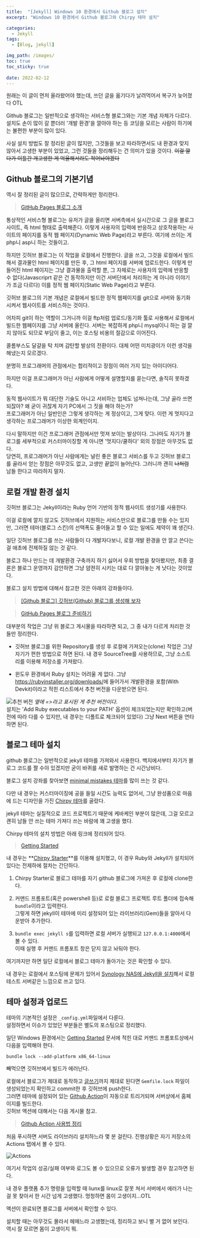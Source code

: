 ```yaml
---
title:  "[Jekyll] Windows 10 환경에서 Github 블로그 설치"
excerpt: "Windows 10 환경에서 Github 블로그와 Chirpy 테마 설치"

categories:
  - Jekyll
tags:
  - [Blog, jekyll]

img_path: /images/
toc: true
toc_sticky: true
 
date: 2022-02-12
---
```


원래는 이 글이 먼저 올라왔어야 했는데, 쓰던 글을 옮기다가 날려먹어서 복구가 늦어졌다 OTL

Github 블로그는 일반적으로 생각하는 서비스형 블로그와는 기본 개념 자체가 다르다. 설치도 손이 많이 갈 뿐더러 '개발 환경'을 깔아야 하는 등 코딩을 모르는 사람이 하기에는 불편한 부분이 많이 있다.

사실 설치 방법도 잘 정리된 글이 많지만, 그것들을 보고 따라하면서도 내 환경과 맞지 않아서 고생한 부분이 있었고, 그런 것들을 정리해두는 건 의미가 있을 것이다. ~~이걸 깔다가 이틀간 개고생한 게 억울해서라도 적어놔야겠다~~

## Github 블로그의 기본기념

역시 잘 정리된 글이 많으므로, 간략하게만 정리한다.

> [GitHub Pages 블로그 소개](https://devinlife.com/howto%20github%20pages/github-blog-intro/)

통상적인 서비스형 블로그는 유저가 글을 올리면 서버측에서 실시간으로 그 글을 블로그 사이트, 즉 html 형태로 출력해준다.
이렇게 사용자의 입력에 반응하고 상호작용하는 사이트의 페이지를 동적 웹 페이지(Dynamic Web Page)라고 부른다. 여기에 쓰이는 게 php니 asp니 하는 것들이고.

하지만 깃허브 블로그는 이 작업을 로컬에서 진행한다.
글을 쓰고, 그것을 로컬에서 빌드해서 결과물인 html 페이지를 만든 후, 그 html 페이지를 서버에 업로드한다.
이렇게 만들어진 html 페이지는 그냥 결과물을 출력할 뿐, 그 자체로는 사용자의 입력에 반응할 수 없다(Javascriprt 같은 건 동작하지만 이건 서버단에서 처리하는 게 아니라 이야기가 조금 다르다)
이를 정적 웹 페이지(Static Web Page)라고 부른다.

깃허브 블로그의 기본 개념은 로컬에서 빌드한 정적 웹페이지를 git으로 서버와 동기화시켜서 웹사이트를 서비스하는 것이다.

어차피 git이 하는 역할이 그거니까 이걸 ftp처럼 업로드/동기화 툴로 사용해서 로컬에서 빌드한 웹페이지를 그냥 서버에 올린다. 서버는 복잡하게 php니 mysql이니 하는 걸 깔지 않아도 되므로 부담이 줄고, 이는 호스팅 비용의 절감으로 이어진다.

콜롬부스도 달걀을 탁 치며 감탄할 발상의 전환이다. 대체 어떤 미치광이가 이런 생각을 해냈는지 모르겠다.

분명히 프로그래머의 관점에서는 합리적이고 장점이 여러 가지 있는 아이디어다.

하지만 이걸 프로그래머가 아닌 사람에게 어떻게 설명할지를 묻는다면, 솔직히 못하겠다. 

동적 웹사이트가 뭐 대단한 기술도 아니고 서비하는 업체도 넘쳐나는데, 그냥 골라 쓰면 되잖아? 왜 굳이 귀찮게 자기 PC에서 그 짓을 해야 하는가?  
프로그래머가 아닌 일반인은 그렇게 생각하는 게 정상이고, 그게 맞다. 이런 게 멋지다고 생각하는 프로그래머가 이상한 외계인이지.

다시 말하지만 이건 프로그래머 관점에서만 멋져 보이는 발상이다. 그나마도 자기가 블로그를 세부적으로 커스터마이징할 게 아니면 '멋지다/쿨하다' 외의 장점은 아무것도 없다.  
당연히, 프로그래머가 아닌 사람에게는 널린 좋은 블로그 서비스를 두고 깃허브 블로그를 골라서 얻는 장점은 아무것도 없고, 고생만 끝없이 늘어난다. 그러니까 괜히 ~~나처럼~~ 남들 한다고 따라하지 말자.

## 로컬 개발 환경 설치

깃허브 블로그는 Jekyll이라는 Ruby 언어 기반의 정적 웹사이트 생성기를 사용한다.

이걸 로컬에 깔지 않고도 깃허브에서 지원하는 서비스만으로 블로그를 만들 수는 있지만, 그러면 테마(블로그 스킨)의 선택폭도 줄어들고 할 수 있는 일에도 제약이 꽤 생긴다.

일단 깃허브 블로그를 쓰는 사람들이 다 개발자다보니, 로컬 개발 환경을 안 깔고 쓴다는 걸 애초에 전제하질 않는 것 같다.

블로그 하나 만드는 데 개발환경 구축까지 하기 싫어서 우회 방법을 찾아봤지만, 최종 결론은 블로그 운영까지 감안하면 그냥 얌젼히 시키는 대로 다 깔아놓는 게 낫다는 것이었다.

블로그 설치 방법에 대해서 참고한 것은 아래의 강좌들이다.

> [[Github 블로그] 깃허브(Github) 블로그를 생성해 보자](https://ansohxxn.github.io/blog/i-made-my-blog/)

> [GitHub Pages 블로그 준비하기](https://devinlife.com/howto%20github%20pages/github-prepare/)

대부분의 작업은 그냥 위 블로그 게시물을 따라하면 되고, 그 중 내가 다르게 처리한 것들만 정리한다.

- 깃허브 블로그를 위한 Repository를 생성 후 로컬에 가져오는(clone) 작업은 그냥 자기가 편한 방법으로 하면 된다. 내 경우 SourceTree를 사용하므로, 그냥 소스트리를 이용해 저장소를 가져왔다.

- 윈도우 환경에서 Ruby 설치는 어려울 게 없다. 그냥 <https://rubyinstaller.org/downloads/>에 들어가서 개발환경을 포함(With Devkit)이라고 적힌 리스트에서 추천 버전을 다운받으면 된다.  

![추천 버전](https://user-images.githubusercontent.com/99251258/153360633-f106526e-4eea-4ab8-a53d-54ccc0fdc131.PNG)
_옆에 =>라고 표시된 게 추천 버전이다._  
설치는 'Add Ruby executables to your PATH' 옵션이 체크되었는지만 확인하고(버전에 따라 다를 수 있지만, 내 경우는 디폴트로 체크되어 있었다) 그냥 Next 버튼을 연타하면 된다.

## 블로그 테마 설치
github 블로그는 일반적으로 jekyll 테마를 가져와서 사용한다. 백지에서부터 자기가 블로그 코드를 짤 수야 있겠지만 굳이 바퀴를 새로 발명하는 건 시간낭비다.

블로그 설치 강좌를 찾아보면 [minimal mistakes 테마](https://mmistakes.github.io/minimal-mistakes/)를 많이 쓰는 것 같다. 

다만 내 경우는 커스터마이징에 공을 들일 시간도 능력도 없어서, 그냥 완성품으로 마음에 드는 디자인을 가진 [Chirpy 테마](https://chirpy.cotes.page/)를 골랐다.

jekyll 테마는 실질적으로 코드 프로젝트기 때문에 케바케인 부분이 많은데, 그걸 모르고 괜히 남들 안 쓰는 테마 가져다 쓰는 바람에 꽤 고생을 했다.

Chirpy 테마의 설치 방법은 아래 링크에 정리되어 있다.

> [Getting Started](https://chirpy.cotes.page/posts/getting-started/)

내 경우는 **[Chirpy Starter](https://github.com/cotes2020/chirpy-starter/generate)**를 이용해 설치했고, 이 경우 Ruby와 Jekyll가 설치되어 있다는 전제하에 절차는 간단하다.

1. Chirpy Starter로 블로그 테마를 자기 github 블로그에 가져온 후 로컬에 clone한다.

2. 커맨드 프롬포트(혹은 powershell 등)로 로컬 블로그 프로젝트 루트 폴더에 접속해 `bundle`이라고 입력한다.  
그렇게 하면 jekyll이 테마에 미리 설정되어 있는 라이브러리(Gem)들을 알아서 다운받아 추가한다.

3. `bundle exec jekyll s`를 입력하면 로컬 서버가 실행되고 `127.0.0.1:4000`에서 볼 수 있다.  
이때 실행 후 커맨드 프롬포트 창은 닫지 않고 놔둬야 한다.

여기까지만 하면 일단 로컬에서 블로그 테마가 돌아가는 것은 확인할 수 있다.

내 경우는 로컬에서 포스팅에 문제가 있어서 [Synology NAS에 Jekyll을 설치](/posts/install-jelyll-Synology-nas/)해서 로컬 테스트 서버같은 느낌으로 쓰고 있다.

## 테마 설정과 업로드

테마의 기본적인 설정은 `_config.yml`파일에서 다룬다.  
설정하면서 이슈가 있었던 부분들은 별도의 포스팅으로 정리했다.

일단 Windows 환경에서는 [Getting Started](https://chirpy.cotes.page/posts/getting-started/) 문서에 적힌 대로 커맨드 프롬포트상에서 다음을 입력해야 한다.

```console
bundle lock --add-platform x86_64-linux
```
빼먹으면 깃허브에서 빌드가 에러난다.

로컬에서 블로그가 제대로 동작하고 [글쓰기](https://chirpy.cotes.page/posts/write-a-new-post/)까지 제대로 된다면 `Gemfile.lock` 파일이 생성되었는지 확인하고 commit한 후 깃허브에 push한다.  
그러면 테마에 설정되어 있는 [Github Action](https://github.com/features/actions)이 자동으로 트리거되며 서버상에서 홈페이지를 빌드한다.  
깃허브 액션에 대해서는 다음 게시물 참고. 

> [Github Action 사용법 정리](https://zzsza.github.io/development/2020/06/06/github-action/)

처음 푸시하면 서버도 라이브러리 설치하느라 몇 분 걸린다. 진행상황은 자기 저장소의 Actions 탭에서 볼 수 있다.

![Actions](2022_02_12_2.PNG)

여기서 작업의 성공/실패 여부와 로그도 볼 수 있으므로 오류가 발생할 경우 참고하면 된다.

내 경우 플랫폼 추가 명령을 입력할 때 liunx를 linux로 잘못 쳐서 서버에서 에러가 나는 걸 못 찾아서 한 시간 넘게 고생했다. 멍청하면 몸이 고생이지...OTL

액션이 완료되면 블로그를 서버에서 확인할 수 있다.

설치할 때는 아무것도 몰라서 헤매느라 고생했는데, 정리하고 보니 별 거 없어 보인다. 역시 잘 모르면 몸이 고생이지 뭐.


